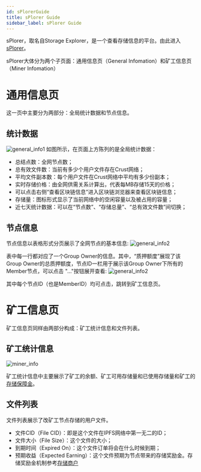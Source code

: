```yaml
---
id: sPlorerGuide
title: sPlorer Guide
sidebar_label: sPlorer Guide
---
```


sPlorer，取名自Storage Explorer，是一个查看存储信息的平台。由此进入[sPlorer](https://splorer.crust.network/)。

sPlorer大体分为两个子页面：通用信息页（General Infomation）和矿工信息页（Miner Infomation）

# 通用信息页
这一页中主要分为两部分：全局统计数据和节点信息。

## 统计数据
![general_info1](https://crust-data.oss-cn-shanghai.aliyuncs.com/wiki/storage/general_info1.png)
如图所示，在页面上方陈列的是全局统计数据：

* 总结点数：全网节点数；
* 总有效文件数：当前有多少个用户文件存在Crust网络；
* 平均文件副本数：每个用户文件在Crust网络中平均有多少份副本；
* 实时存储价格：由全网供需关系计算出，代表每MB存储15天的价格；
* 可以点击右侧“查看区块链信息”进入区块链浏览器来查看区块链信息；
* 存储量：图标形式显示了当前网络中的空闲容量以及被占用的容量；
* 近七天统计数据：可以在“节点数”、“存储总量”、“总有效文件数”间切换；

## 节点信息

节点信息以表格形式分页展示了全网节点的基本信息:
![general_info2](https://crust-data.oss-cn-shanghai.aliyuncs.com/wiki/storage/general_info2.png)

表中每一行都对应了一个Group Owner的信息。其中，“质押额度”展现了该Group Owner的总质押额度，节点ID一栏用于展示该Group Owner下所有的Member节点，可以点击 "..."按钮展开查看:
![general_info2](https://crust-data.oss-cn-shanghai.aliyuncs.com/wiki/storage/nodes.png)

其中每个节点ID（也是MemberID）均可点击，跳转到矿工信息页。

# 矿工信息页
矿工信息页同样由两部分构成：矿工统计信息和文件列表。

## 矿工统计信息
![miner_info](https://crust-data.oss-cn-shanghai.aliyuncs.com/wiki/storage/miner_info.png)

矿工统计信息中主要展示了矿工的余额、矿工可用存储量和已使用存储量和矿工的[存储保障金](merchantGuidance.md)。

## 文件列表

文件列表展示了改矿工节点存储的用户文件。
* 文件CID（File CID）：即是这个文件在IPFS网络中第一无二的ID；
* 文件大小（File Size）：这个文件的大小；
* 到期时间（Expired On）：这个文件订单将会在什么时候到期；
* 预期收益（Expected Earning）：这个文件预期为节点带来的存储奖励金。存储奖励金机制参考[存储商户](storage-merchant.md)
